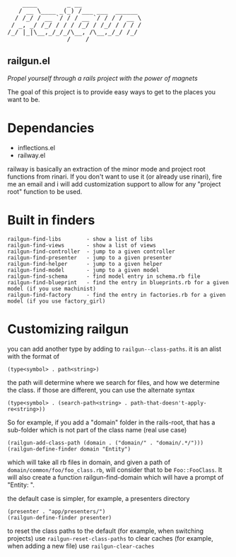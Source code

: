 <pre>
    ____        _ __                
   / __ \____ _(_) /___ ___  ______ 
  / /_/ / __ `/ / / __ `/ / / / __ \
 / _, _/ /_/ / / / /_/ / /_/ / / / /
/_/ |_|\__,_/_/_/\__, /\__,_/_/ /_/ 
                /____/
</pre>

## railgun.el

_Propel yourself through a rails project with the power of magnets_

The goal of this project is to provide easy ways to get to the places you want to be.

# Dependancies

 - inflections.el
 - railway.el

railway is basically an extraction of the minor mode and project root functions
from rinari. If you don't want to use it (or already use rinari), fire me an email
and i will add customization support to allow for any "project root" function to be used.


# Built in finders

```
railgun-find-libs        - show a list of libs
railgun-find-views       - show a list of views
railgun-find-controller  - jump to a given controller
railgun-find-presenter   - jump to a given presenter
railgun-find-helper      - jump to a given helper
railgun-find-model       - jump to a given model
railgun-find-schema      - find model entry in schema.rb file
railgun-find-blueprint   - find the entry in blueprints.rb for a given model (if you use machinist)
railgun-find-factory     - find the entry in factories.rb for a given model (if you use factory_girl)
```

# Customizing railgun

you can add another type by adding to `railgun--class-paths`. it is an
alist with the format of

```
(type<symbol> . path<string>)
```

the path will determine where we search for files, and how we
determine the class. if those are different, you can use the alternate
syntax

```
(type<symbol> . (search-path<string> . path-that-doesn't-apply-re<string>))
```

So for example, if you add a "domain" folder in the rails-root, that
has a sub-folder which is not part of the class name (real use case)

```
(railgun-add-class-path (domain . ("domain/" . "domain/.*/")))
(railgun-define-finder domain "Entity")
```

which will take all rb files in domain, and given a path of
`domain/common/foo/foo_class.rb`, will consider that to be
`Foo::FooClass`. It will also create a function railgun-find-domain
which will have a prompt of "Entity: ".

the default case is simpler, for example, a presenters directory

```
(presenter . "app/presenters/")
(railgun-define-finder presenter)
```

to reset the class paths to the default (for example, when switching
projects) use `railgun-reset-class-paths` to clear caches (for example,
when adding a new file) use `railgun-clear-caches`
